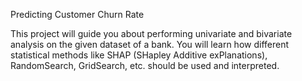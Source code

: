 Predicting Customer Churn Rate

This project will guide you about performing univariate and bivariate analysis on the given dataset of a bank. You will learn how different statistical methods like SHAP (SHapley Additive exPlanations), RandomSearch, GridSearch, etc. should be used and interpreted. 
